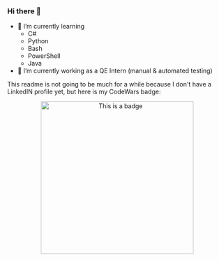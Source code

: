 ### Hi there 👋
- 🌱 I’m currently learning
  - C#
  - Python
  - Bash
  - PowerShell
  - Java
- 🔭 I’m currently working as a QE Intern (manual & automated testing)

This readme is not going to be much for a while because I don't have a LinkedIN profile yet, but here is my CodeWars badge:
<p align="center">
  <img src="https://www.codewars.com/users/FolkerD0C/badges/large" width="350" title="This is a badge">
</p>
<!--
**FolkerD0C/FolkerD0C** is a ✨ _special_ ✨ repository because its `README.md` (this file) appears on your GitHub profile.

Here are some ideas to get you started:

- 🔭 I’m currently working on ...
- 🌱 I’m currently learning ...
- 👯 I’m looking to collaborate on ...
- 🤔 I’m looking for help with ...
- 💬 Ask me about ...
- 📫 How to reach me: ...
- 😄 Pronouns: ...
- ⚡ Fun fact: ...
-->
